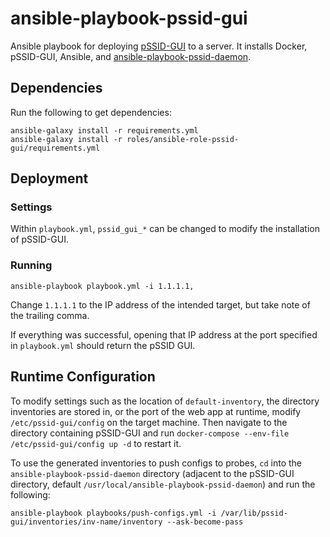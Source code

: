 # ansible-playbook-pssid-gui

Ansible playbook for deploying [pSSID-GUI](https://github.com/UMNET-perfSONAR/pSSID-GUI) to a server. It installs Docker, pSSID-GUI, Ansible, and [ansible-playbook-pssid-daemon](https://github.com/UMNET-perfSONAR/ansible-playbook-pssid-daemon).

## Dependencies

Run the following to get dependencies:

```
ansible-galaxy install -r requirements.yml
ansible-galaxy install -r roles/ansible-role-pssid-gui/requirements.yml
```

## Deployment

### Settings

Within `playbook.yml`, `pssid_gui_*` can be changed to modify the installation of pSSID-GUI.

### Running

```
ansible-playbook playbook.yml -i 1.1.1.1,
```

Change `1.1.1.1` to the IP address of the intended target, but take note of the trailing comma.

If everything was successful, opening that IP address at the port specified in `playbook.yml` should return the pSSID GUI.

## Runtime Configuration

To modify settings such as the location of `default-inventory`, the directory inventories are stored in, or the port of the web app at runtime, modify `/etc/pssid-gui/config` on the target machine. Then navigate to the directory containing pSSID-GUI and run `docker-compose --env-file /etc/pssid-gui/config up -d` to restart it.

To use the generated inventories to push configs to probes, `cd` into the `ansible-playbook-pssid-daemon` directory (adjacent to the pSSID-GUI directory, default `/usr/local/ansible-playbook-pssid-daemon`) and run the following: 

```
ansible-playbook playbooks/push-configs.yml -i /var/lib/pssid-gui/inventories/inv-name/inventory --ask-become-pass
```
